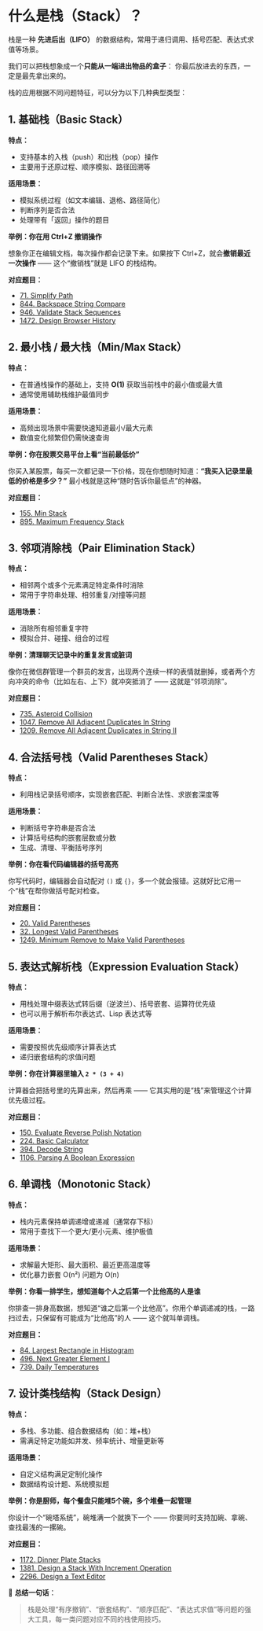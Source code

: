 # 什么是栈（Stack）？

栈是一种 **先进后出（LIFO）** 的数据结构，常用于递归调用、括号匹配、表达式求值等场景。

我们可以把栈想象成一个**只能从一端进出物品的盒子**：
你最后放进去的东西，一定是最先拿出来的。

栈的应用根据不同问题特征，可以分为以下几种典型类型：

## 1. 基础栈（Basic Stack）

**特点：**

* 支持基本的入栈（push）和出栈（pop）操作
* 主要用于还原过程、顺序模拟、路径回溯等

**适用场景：**

* 模拟系统过程（如文本编辑、退格、路径简化）
* 判断序列是否合法
* 处理带有「返回」操作的题目

**举例：你在用 Ctrl+Z 撤销操作**

想象你正在编辑文档，每次操作都会记录下来。如果按下 Ctrl+Z，就会**撤销最近一次操作** —— 这个“撤销栈”就是 LIFO 的栈结构。

**对应题目：**

* [71. Simplify Path](https://leetcode.com/problems/simplify-path/)
* [844. Backspace String Compare](https://leetcode.com/problems/backspace-string-compare/)
* [946. Validate Stack Sequences](https://leetcode.com/problems/validate-stack-sequences/)
* [1472. Design Browser History](https://leetcode.com/problems/design-browser-history/)

## 2. 最小栈 / 最大栈（Min/Max Stack）

**特点：**

* 在普通栈操作的基础上，支持 **O(1)** 获取当前栈中的最小值或最大值
* 通常使用辅助栈维护最值同步

**适用场景：**

* 高频出现场景中需要快速知道最小/最大元素
* 数值变化频繁但仍需快速查询

**举例：你在股票交易平台上看“当前最低价”**

你买入某股票，每买一次都记录一下价格，现在你想随时知道：**“我买入记录里最低的价格是多少？”**
最小栈就是这种“随时告诉你最低点”的神器。

**对应题目：**

* [155. Min Stack](https://leetcode.com/problems/min-stack/)
* [895. Maximum Frequency Stack](https://leetcode.com/problems/maximum-frequency-stack/)

## 3. 邻项消除栈（Pair Elimination Stack）

**特点：**

* 相邻两个或多个元素满足特定条件时消除
* 常用于字符串处理、相邻重复/对撞等问题

**适用场景：**

* 消除所有相邻重复字符
* 模拟合并、碰撞、组合的过程

**举例：清理聊天记录中的重复发言或脏词**

像你在微信群管理一个群员的发言，出现两个连续一样的表情就删掉，或者两个方向冲突的命令（比如左右、上下）就冲突抵消了 —— 这就是“邻项消除”。

**对应题目：**

* [735. Asteroid Collision](https://leetcode.com/problems/asteroid-collision/)
* [1047. Remove All Adjacent Duplicates In String](https://leetcode.com/problems/remove-all-adjacent-duplicates-in-string/)
* [1209. Remove All Adjacent Duplicates in String II](https://leetcode.com/problems/remove-all-adjacent-duplicates-in-string-ii/)

## 4. 合法括号栈（Valid Parentheses Stack）

**特点：**

* 利用栈记录括号顺序，实现嵌套匹配、判断合法性、求嵌套深度等

**适用场景：**

* 判断括号字符串是否合法
* 计算括号结构的嵌套层数或分数
* 生成、清理、平衡括号序列

**举例：你在看代码编辑器的括号高亮**

你写代码时，编辑器会自动配对 `()` 或 `{}`，多一个就会报错。这就好比它用一个“栈”在帮你做括号配对检查。

**对应题目：**

* [20. Valid Parentheses](https://leetcode.com/problems/valid-parentheses/)
* [32. Longest Valid Parentheses](https://leetcode.com/problems/longest-valid-parentheses/)
* [1249. Minimum Remove to Make Valid Parentheses](https://leetcode.com/problems/minimum-remove-to-make-valid-parentheses/)

## 5. 表达式解析栈（Expression Evaluation Stack）

**特点：**

* 用栈处理中缀表达式转后缀（逆波兰）、括号嵌套、运算符优先级
* 也可以用于解析布尔表达式、Lisp 表达式等

**适用场景：**

* 需要按照优先级顺序计算表达式
* 递归嵌套结构的求值问题

**举例：你在计算器里输入 `2 * (3 + 4)`**

计算器会把括号里的先算出来，然后再乘 —— 它其实用的是“栈”来管理这个计算优先级过程。

**对应题目：**

* [150. Evaluate Reverse Polish Notation](https://leetcode.com/problems/evaluate-reverse-polish-notation/)
* [224. Basic Calculator](https://leetcode.com/problems/basic-calculator/)
* [394. Decode String](https://leetcode.com/problems/decode-string/)
* [1106. Parsing A Boolean Expression](https://leetcode.com/problems/parsing-a-boolean-expression/)

## 6. 单调栈（Monotonic Stack）

**特点：**

* 栈内元素保持单调递增或递减（通常存下标）
* 常用于查找下一个更大/更小元素、维护极值

**适用场景：**

* 求解最大矩形、最大面积、最近更高温度等
* 优化暴力嵌套 O(n²) 问题为 O(n)

**举例：你看一排学生，想知道每个人之后第一个比他高的人是谁**

你排查一排身高数据，想知道“谁之后第一个比他高”。你用个单调递减的栈，一路扫过去，只保留有可能成为“比他高”的人 —— 这个就叫单调栈。

**对应题目：**

* [84. Largest Rectangle in Histogram](https://leetcode.com/problems/largest-rectangle-in-histogram/)
* [496. Next Greater Element I](https://leetcode.com/problems/next-greater-element-i/)
* [739. Daily Temperatures](https://leetcode.com/problems/daily-temperatures/)

## 7. 设计类栈结构（Stack Design）

**特点：**

* 多栈、多功能、组合数据结构（如：堆+栈）
* 需满足特定功能如并发、频率统计、增量更新等

**适用场景：**

* 自定义结构满足定制化操作
* 数据结构设计题、系统模拟题

**举例：你是厨师，每个餐盘只能堆5个碗，多个堆叠一起管理**

你设计一个“碗塔系统”，碗堆满一个就换下一个 —— 你要同时支持加碗、拿碗、查找最浅的一摞碗。

**对应题目：**

* [1172. Dinner Plate Stacks](https://leetcode.com/problems/dinner-plate-stacks/)
* [1381. Design a Stack With Increment Operation](https://leetcode.com/problems/design-a-stack-with-increment-operation/)
* [2296. Design a Text Editor](https://leetcode.com/problems/design-a-text-editor/)

📌 **总结一句话**：

> 栈是处理“有序撤销”、“嵌套结构”、“顺序匹配”、“表达式求值”等问题的强大工具，每一类问题对应不同的栈使用技巧。
